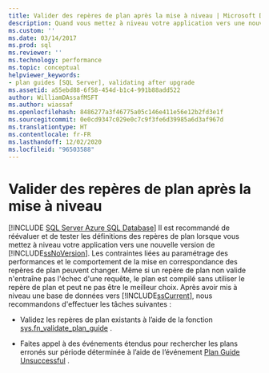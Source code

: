 ```yaml
---
title: Valider des repères de plan après la mise à niveau | Microsoft Docs
description: Quand vous mettez à niveau votre application vers une nouvelle version de SQL Server, nous vous recommandons de réévaluer et de tester les définitions des repères de plan.
ms.custom: ''
ms.date: 03/14/2017
ms.prod: sql
ms.reviewer: ''
ms.technology: performance
ms.topic: conceptual
helpviewer_keywords:
- plan guides [SQL Server], validating after upgrade
ms.assetid: a55ebd88-6f58-454d-b1c4-991b88add522
author: WilliamDAssafMSFT
ms.author: wiassaf
ms.openlocfilehash: 8486277a3f46775a05c146e411e56e12b2fd3e1f
ms.sourcegitcommit: 0e0cd9347c029e0c7c9f3fe6d39985a6d3af967d
ms.translationtype: HT
ms.contentlocale: fr-FR
ms.lasthandoff: 12/02/2020
ms.locfileid: "96503588"
---
```

# <a name="validate-plan-guides-after-upgrade"></a>Valider des repères de plan après la mise à niveau
[!INCLUDE [SQL Server Azure SQL Database](../../includes/applies-to-version/sql-asdb.md)]
  Il est recommandé de réévaluer et de tester les définitions des repères de plan lorsque vous mettez à niveau votre application vers une nouvelle version de [!INCLUDE[ssNoVersion](../../includes/ssnoversion-md.md)]. Les contraintes liées au paramétrage des performances et le comportement de la mise en correspondance des repères de plan peuvent changer. Même si un repère de plan non valide n'entraîne pas l'échec d'une requête, le plan est compilé sans utiliser le repère de plan et peut ne pas être le meilleur choix. Après avoir mis à niveau une base de données vers [!INCLUDE[ssCurrent](../../includes/sscurrent-md.md)], nous recommandons d'effectuer les tâches suivantes :  
  
-   Validez les repères de plan existants à l’aide de la fonction [sys.fn_validate_plan_guide](../../relational-databases/system-functions/sys-fn-validate-plan-guide-transact-sql.md) .  
  
-   Faites appel à des événements étendus pour rechercher les plans erronés sur période déterminée à l’aide de l’événement [Plan Guide Unsuccessful](../../relational-databases/event-classes/plan-guide-unsuccessful-event-class.md) .  
  
  
